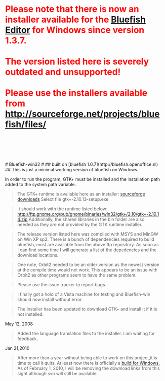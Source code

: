 <h1><font color='#FF0000'>
Please note that there is now an installer available for the <a href='http://bluefish.openoffice.nl'>Bluefish Editor</a> for Windows since version 1.3.7.<br>
<br>
The version listed here is severely outdated and unsupported!<br>
<br>
Please use the installers available from <a href='http://sourceforge.net/projects/bluefish/files/'>http://sourceforge.net/projects/bluefish/files/</a>
</font></h1>
<br />
<br />
<br />
<br />
<br />
# Bluefish-win32 #
## built on [bluefish 1.0.7](http://bluefish.openoffice.nl) ##
This is just a minimal working version of bluefish on Windows.

In order to run the program, GTK+ must be installed and the installation path added to the system path variable.

> The GTK+ runtime is available here as an installer:
> [sourceforge downloads](http://sourceforge.net/project/showfiles.php?group_id=121075&package_id=132255&release_id=521423)
> Select file gtk+-2.10.13-setup.exe

> It should work with the runtime listed below:
> http://ftp.gnome.org/pub/gnome/binaries/win32/gtk+/2.10/gtk+-2.10.14.zip
> Additionally, the shared libraries in the bin folder are also needed as they are not provided by the GTK runtime installer.

> The release version listed here was compiled with MSYS and MinGW on Win XP sp2. There is a bunch of dependencies required to build bluefish, most are available from the above ftp repository.  As soon as I can find some time I will generate a list of the depedencies and the download locations.

> One note, Orbit2 needed to be an older version as the newest version at the compile time would not work.  This appears to be an issue with Orbit2 as other programs seem to have the same problem.

> Please use the issue tracker to report bugs.

> I finally got a hold of a Vista machine for testing and Bluefish-win should now install without error.

> The installer has been updated to download GTK+ and install it if it is not installed.

May 12, 2008
> Added the language translation files to the installer.  I am waiting for feedback.

Jan 21,2010
> After more than a year without being able to work on this project,it is time to call it quits.  At least now there is officially a [build for Windows.](http://bluefish.openoffice.nl/)
> As of February 1, 2010, I will be removing the download links from this sight although svn will still be available.

